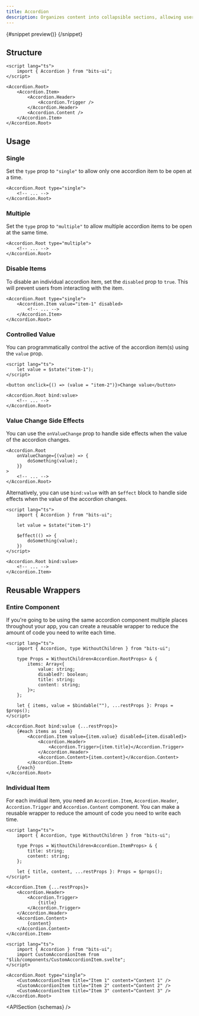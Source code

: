 ```yaml
---
title: Accordion
description: Organizes content into collapsible sections, allowing users to focus on one section at a time.
---
```


<script>
	import { APISection, ComponentPreviewV2, AccordionDemo } from '$lib/components/index.js'
	export let schemas
</script>

<ComponentPreviewV2 name="accordion-demo" comp="Accordion">

{#snippet preview()}
<AccordionDemo />
{/snippet}

</ComponentPreviewV2>

## Structure

```svelte
<script lang="ts">
	import { Accordion } from "bits-ui";
</script>

<Accordion.Root>
	<Accordion.Item>
		<Accordion.Header>
			<Accordion.Trigger />
		</Accordion.Header>
		<Accordion.Content />
	</Accordion.Item>
</Accordion.Root>
```

## Usage

### Single

Set the `type` prop to `"single"` to allow only one accordion item to be open at a time.

```svelte {1}
<Accordion.Root type="single">
	<!-- ... -->
</Accordion.Root>
```

### Multiple

Set the `type` prop to `"multiple"` to allow multiple accordion items to be open at the same time.

```svelte {1}
<Accordion.Root type="multiple">
	<!-- ... -->
</Accordion.Root>
```

### Disable Items

To disable an individual accordion item, set the `disabled` prop to `true`. This will prevent users from interacting with the item.

```svelte {2}
<Accordion.Root type="single">
	<Accordion.Item value="item-1" disabled>
		<!-- ... -->
	</Accordion.Item>
</Accordion.Root>
```

### Controlled Value

You can programmatically control the active of the accordion item(s) using the `value` prop.

```svelte
<script lang="ts">
	let value = $state("item-1");
</script>

<button onclick={() => (value = "item-2")}>Change value</button>

<Accordion.Root bind:value>
	<!-- ... -->
</Accordion.Root>
```

### Value Change Side Effects

You can use the `onValueChange` prop to handle side effects when the value of the accordion changes.

```svelte
<Accordion.Root
	onValueChange={(value) => {
		doSomething(value);
	}}
>
	<!-- ... -->
</Accordion.Root>
```

Alternatively, you can use `bind:value` with an `$effect` block to handle side effects when the value of the accordion changes.

```svelte
<script lang="ts">
	import { Accordion } from "bits-ui";

	let value = $state("item-1")

	$effect(() => {
		doSomething(value);
	})
</script>

<Accordion.Root bind:value>
	<!-- ... -->
</Accordion.Item>
```

## Reusable Wrappers

### Entire Component

If you're going to be using the same accordion component multiple places throughout your app, you can create a reusable wrapper to reduce the amount of code you need to write each time.

```svelte title="CustomAccordion.svelte"
<script lang="ts">
	import { Accordion, type WithoutChildren } from "bits-ui";

	type Props = WithoutChildren<Accordion.RootProps> & {
		items: Array<{
			value: string;
			disabled?: boolean;
			title: string;
			content: string;
		}>;
	};

	let { items, value = $bindable(""), ...restProps }: Props = $props();
</script>

<Accordion.Root bind:value {...restProps}>
	{#each items as item}
		<Accordion.Item value={item.value} disabled={item.disabled}>
			<Accordion.Header>
				<Accordion.Trigger>{item.title}</Accordion.Trigger>
			</Accordion.Header>
			<Accordion.Content>{item.content}</Accordion.Content>
		</Accordion.Item>
	{/each}
</Accordion.Root>
```

### Individual Item

For each invidual item, you need an `Accordion.Item`, `Accordion.Header`, `Accordion.Trigger` and `Accordion.Content` component. You can make a reusable wrapper to reduce the amount of code you need to write each time.

```svelte title="CustomAcccordionItem.svelte"
<script lang="ts">
	import { Accordion, type WithoutChildren } from "bits-ui";

	type Props = WithoutChildren<Accordion.ItemProps> & {
		title: string;
		content: string;
	};

	let { title, content, ...restProps }: Props = $props();
</script>

<Accordion.Item {...restProps}>
	<Accordion.Header>
		<Accordion.Trigger>
			{title}
		</Accordion.Trigger>
	</Accordion.Header>
	<Accordion.Content>
		{content}
	</Accordion.Content>
</Accordion.Item>
```

```svelte title="+page.svelte"
<script lang="ts">
	import { Accordion } from "bits-ui";
	import CustomAccordionItem from "$lib/components/CustomAccordionItem.svelte";
</script>

<Accordion.Root type="single">
	<CustomAccordionItem title="Item 1" content="Content 1" />
	<CustomAccordionItem title="Item 2" content="Content 2" />
	<CustomAccordionItem title="Item 3" content="Content 3" />
</Accordion.Root>
```

<APISection {schemas} />
